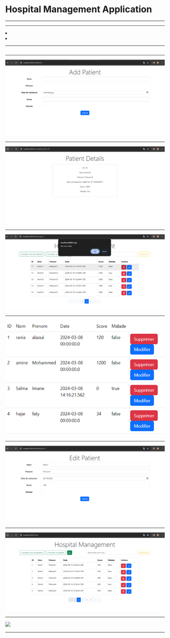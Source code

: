 <h1>Hospital Management Application</h1>
<hr/><hr/>
<li></li>
<li></li>
<hr/>
<h2></h2>
<h3></h3>
<hr/>

<img src="screens/add%20patient.PNG">
<hr/>

<img src="screens/consulter%20patient.PNG">
<hr/>

<img src="screens/delete%20button.PNG">
<hr/>

<img src="screens/edit.PNG">
<hr/>

<img src="screens/edit%20patient.PNG">
<hr/>

<img src="screens/localhost-index.PNG">
<hr/>

<img src="screens/localhost-indexx.PNGx.PNG">
<hr/>
